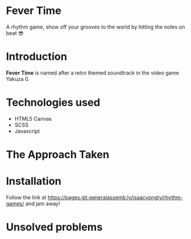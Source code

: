 # Fever Time
A rhythm game, show off your grooves to the world by hitting the notes on beat 😎



# Introduction 
**Fever Time** is named after a retro themed soundtrack in the video game Yakuza 0.

# Technologies used
- HTML5 Canvas
- SCSS
- Javascript

# The Approach Taken

# Installation 
Follow the link at https://pages.git.generalassemb.ly/isaacyongty/rhythm-games/ and jam away!
# Unsolved problems
